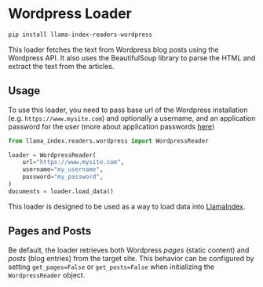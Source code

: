 # Wordpress Loader

```bash
pip install llama-index-readers-wordpress
```

This loader fetches the text from Wordpress blog posts using the Wordpress API. It also uses the BeautifulSoup library to parse the HTML and extract the text from the articles.

## Usage

To use this loader, you need to pass base url of the Wordpress installation
(e.g. `https://www.mysite.com`) and optionally a username, and an application
password for the user (more about application passwords
[here](https://www.paidmembershipspro.com/create-application-password-wordpress/))

```python
from llama_index.readers.wordpress import WordpressReader

loader = WordpressReader(
    url="https://www.mysite.com",
    username="my_username",
    password="my_password",
)
documents = loader.load_data()
```

This loader is designed to be used as a way to load data into
[LlamaIndex](https://github.com/run-llama/llama_index/).

## Pages and Posts

Be default, the loader retrieves both Wordpress _pages_ (static content) and
_posts_ (blog entries) from the target site. This behavior can be configured
by setting `get_pages=False` or `get_posts=False` when initializing the
`WordpressReader` object.
